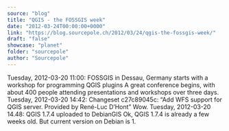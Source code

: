 ```yaml
---
source: "blog"
title: "QGIS - the FOSSGIS week"
date: "2012-03-24T00:00:00+0000"
link: "https://blog.sourcepole.ch/2012/03/24/qgis-the-fossgis-week/"
draft: "false"
showcase: "planet"
folder: "sourcepole"
author: "Sourcepole"
---
```


Tuesday, 2012-03-20 11:00: FOSSGIS in Dessau, Germany starts with a workshop for programming QGIS plugins A great conference begins, with about 400 people attending presentations and workshops over three days.
Tuesday, 2012-03-20 14:42: Changeset c27c89045c: &ldquo;Add WFS support for QGIS server. Provided by René-Luc D&rsquo;Hont&rdquo; Wow.
Tuesday, 2012-03-20 14.48: QGIS 1.7.4 uploaded to DebianGIS Ok, QGIS 1.7.4 is already a few weeks old. But current version on Debian is 1.
